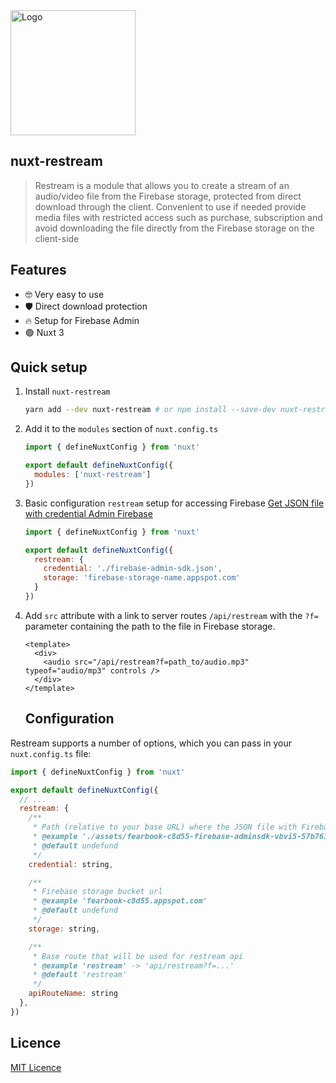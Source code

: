 
<img src="https://uc882976b624c423c094086a12ea.previews.dropboxusercontent.com/p/thumb/ABnCeOauOGCvGQLZ--qVAWN-8DZtimdQl-iFmLqq-xiHsT0o8eIPl5vJ5KVmrGhvgrEeOpwCNobsmLwhh-5fEicM9Hry6mOcTSmW72x0GNNdJ1MVchfk7yfb5oSMcHWBEshr_FV92ui1ziQJHA3z3FsefRKg5RKTuQjwO6CG3p4p9cSnhEVMbnryCayIgzklsQNBC239AZ_81RxWY1ir-eluvkQqDXd2hSLkiMib-wFO555MYAqVkEPDfIyDTX3-fbsA418QQkTCOVBnwJnZvSTgMan9C4bN9racctUZpqnOUPysQWB7KbGws0cIMhazKh5cXVDJ89bySvZfwln_uCiWKJoXRB8A9FYgXM0E79hTlr8klsdA_I65Ta-8_rjsRSaP7eIV3EOxfeGJJzvOWMZgWpLtrA2v90mIYXFbcv0cQQ/p.png" alt="Logo" width="200" height="auto">

## nuxt-restream

> Restream is a module that allows you to create a stream of an audio/video file from the Firebase storage, protected from direct download through the client. Convenient to use if needed provide media files with restricted access such as purchase, subscription and avoid downloading the file directly from the Firebase storage on the client-side

## Features

- 🤓 Very easy to use
- 🛡 Direct download protection
- 🔥 Setup for Firebase Admin
- 🟢 Nuxt 3

## Quick setup

1. Install `nuxt-restream`

   ```bash
   yarn add --dev nuxt-restream # or npm install --save-dev nuxt-restream
   ```

2. Add it to the `modules` section of `nuxt.config.ts`
   ```js
   import { defineNuxtConfig } from 'nuxt'

   export default defineNuxtConfig({
     modules: ['nuxt-restream']
   })
   ```

3. Basic configuration `restream` setup for accessing Firebase [Get JSON file with credential Admin Firebase](https://console.firebase.google.com/project/_/settings/serviceaccounts/adminsdk)
   ```js
   import { defineNuxtConfig } from 'nuxt'

   export default defineNuxtConfig({     
     restream: {
       credential: './firebase-admin-sdk.json',
       storage: 'firebase-storage-name.appspot.com'
     }
   })
   ```

4. Add `src` attribute with a link to server routes `/api/restream` with the `?f=` parameter containing the path to the file in Firebase storage.

   ```vue
   <template>
     <div>
       <audio src="/api/restream?f=path_to/audio.mp3" typeof="audio/mp3" controls />
     </div>
   </template>
   ```

   ## Configuration

Restream supports a number of options, which you can pass in your `nuxt.config.ts` file:

```js
import { defineNuxtConfig } from 'nuxt'

export default defineNuxtConfig({
  // ...
  restream: {
    /**
     * Path (relative to your base URL) where the JSON file with Firebase admin credentials.
     * @example './assets/fearbook-c8d55-firebase-adminsdk-vbvi5-57b761f13c.json'
     * @default undefund
     */
    credential: string,

    /**
     * Firebase storage bucket url
     * @example 'fearbook-c8d55.appspot.com'
     * @default undefund
     */
    storage: string,

    /**
     * Base route that will be used for restream api
     * @example 'restream' -> 'api/restream?f=...'
     * @default 'restream' 
     */
    apiRouteName: string
  },
})
```

## Licence

[MIT Licence](./LICENCE)
